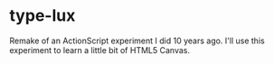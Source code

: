 # type-lux
Remake of an ActionScript experiment I did 10 years ago. I'll use this experiment to learn a little bit of HTML5 Canvas.
